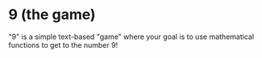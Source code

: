 # 9 (the game)
"9" is a simple text-based "game" where your goal is to
use mathematical functions to get to the number 9!
